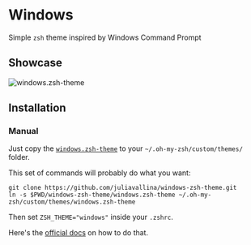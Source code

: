 # Windows

Simple `zsh` theme inspired by Windows Command Prompt


## Showcase

![windows.zsh-theme](https://raw.githubusercontent.com/juliavallina/windows-zsh-theme/master/screenshot.gif)


## Installation

### Manual

Just copy the [`windows.zsh-theme`](/windows.zsh-theme) to your `~/.oh-my-zsh/custom/themes/` folder.

This set of commands will probably do what you want:

```shell
git clone https://github.com/juliavallina/windows-zsh-theme.git
ln -s $PWD/windows-zsh-theme/windows.zsh-theme ~/.oh-my-zsh/custom/themes/windows.zsh-theme
```

Then set `ZSH_THEME="windows"` inside your `.zshrc`.

Here's the [official docs](https://github.com/robbyrussell/oh-my-zsh/wiki/Customization#overriding-and-adding-themes) on how to do that.
